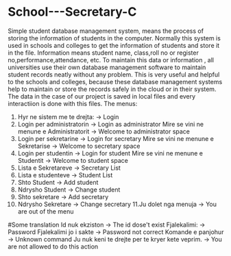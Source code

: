 # School---Secretary-C
Simple student database management system, means the process of storing  the information of students in the computer. 
Normally this system is used in schools and  colleges to get the information of students and store it in the file. 
Information means student name, class,roll no or register no,performance,attendance, etc. 
To maintain  this data or information , all universities use their own database management software to maintain student records neatly without any problem. 
This is very useful and helpful to the schools and colleges, because these database management systems help  to maintain or store the records safely in the cloud or in their system.
The data in the  case of our project is saved in local files and every interactiion is done with this files.
The menus:
1. Hyr ne sistem me te drejta: -> Login
 2. Login per administratorin -> Login as administrator
       Mire se vini ne menune e Administratorit -> Welcome to administrator space
 3. Login per sekretarine -> Login for secretary
       Mire se vini ne menune e Sekretarise -> Welcome to secretary space
  4. Login per studentin -> Login for student
       Mire se vini ne menune e Studentit  -> Welcome to student space
  5. Lista e Sekretareve -> Secretary List
  6. Lista e studenteve -> Student List
  7. Shto Student -> Add student
  8. Ndrysho Student -> Change student
  9. Shto sekretare -> Add secretary
  10. Ndrysho Sekretare -> Change secretary
11.Ju dolet nga menuja -> You are out of the menu

#Some translation
Id nuk ekziston -> The id dose't exist
Fjalekalimi: -> Password
Fjalekalimi jo i sakte -> Password not correct
Komande e panjohur -> Unknown command
Ju nuk keni te drejte per te kryer kete veprim. -> You are not allowed to do this action


